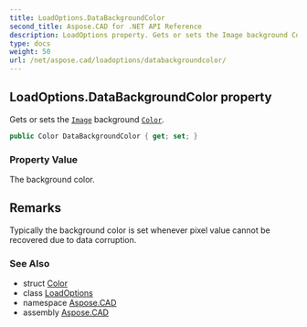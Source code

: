 ```yaml
---
title: LoadOptions.DataBackgroundColor
second_title: Aspose.CAD for .NET API Reference
description: LoadOptions property. Gets or sets the Image background Color
type: docs
weight: 50
url: /net/aspose.cad/loadoptions/databackgroundcolor/
---
```

## LoadOptions.DataBackgroundColor property

Gets or sets the [`Image`](../../image/) background [`Color`](../../color/).

```csharp
public Color DataBackgroundColor { get; set; }
```

### Property Value

The background color.

## Remarks

Typically the background color is set whenever pixel value cannot be recovered due to data corruption.

### See Also

* struct [Color](../../color/)
* class [LoadOptions](../)
* namespace [Aspose.CAD](../../../aspose.cad/)
* assembly [Aspose.CAD](../../../)


